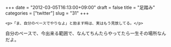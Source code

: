 +++
date = "2012-03-05T16:13:00+09:00"
draft = false
title = "足踏み"
categories = ["twitter"]
slug = "31"
+++


    <p>「ま、自分のペースでやりなよ」と励ます時は、実はもう見放してる。</p>
<p>自分のペースで、今出来る範囲で、なんてちんたらやってたら一生その場所なんだよ。</p>
  
